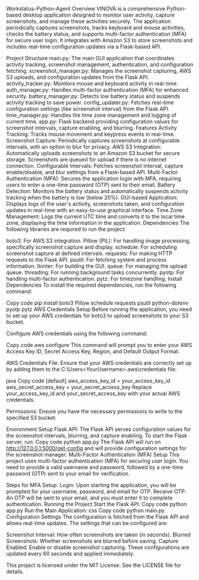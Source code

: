Workstatus-Python-Agent
Overview
VINOVA is a comprehensive Python-based desktop application designed to monitor user activity, capture screenshots, and manage these activities securely. The application periodically captures screenshots, tracks keyboard and mouse activities, checks the battery status, and supports multi-factor authentication (MFA) for secure user login. It integrates with Amazon S3 to store screenshots and includes real-time configuration updates via a Flask-based API.

Project Structure
main.py: The main GUI application that coordinates activity tracking, screenshot management, authentication, and configuration fetching.
screenshot_manager.py: Manages the screenshot capturing, AWS S3 uploads, and configuration updates from the Flask API.
activity_tracker.py: Monitors mouse and keyboard activity in real-time.
auth_manager.py: Handles multi-factor authentication (MFA) for enhanced security.
battery_manager.py: Detects low battery status and suspends activity tracking to save power.
config_updater.py: Fetches real-time configuration settings (like screenshot interval) from the Flask API.
time_manager.py: Handles the time zone management and logging of current time.
app.py: Flask backend providing configuration values for screenshot intervals, capture enabling, and blurring.
Features
Activity Tracking: Tracks mouse movement and keypress events in real-time.
Screenshot Capture: Periodically captures screenshots at configurable intervals, with an option to blur for privacy.
AWS S3 Integration: Automatically uploads screenshots to an Amazon S3 bucket for secure storage. Screenshots are queued for upload if there is no internet connection.
Configurable Intervals: Fetches screenshot interval, capture enable/disable, and blur settings from a Flask-based API.
Multi-Factor Authentication (MFA): Secures the application login with MFA, requiring users to enter a one-time password (OTP) sent to their email.
Battery Detection: Monitors the battery status and automatically suspends activity tracking when the battery is low (below 20%).
GUI-based Application: Displays logs of the user's activity, screenshots taken, and configuration updates in real-time with an easy-to-use graphical interface.
Time Zone Management: Logs the current UTC time and converts it to the local time zone, displaying the time information in the application.
Dependencies
The following libraries are required to run the project:

boto3: For AWS S3 integration.
Pillow (PIL): For handling image processing, specifically screenshot capture and display.
schedule: For scheduling screenshot capture at defined intervals.
requests: For making HTTP requests to the Flask API.
psutil: For fetching system and process information.
tkinter: For building the GUI.
queue: For managing the upload queue.
threading: For running background tasks concurrently.
pyotp: For handling multi-factor authentication.
pytz: For timezone handling.
Install Dependencies
To install the required dependencies, run the following command:

Copy code
pip install boto3 Pillow schedule requests psutil python-dotenv pyotp pytz
AWS Credentials Setup
Before running the application, you need to set up your AWS credentials for boto3 to upload screenshots to your S3 bucket.

Configure AWS credentials using the following command:

Copy code
aws configure
This command will prompt you to enter your AWS Access Key ID, Secret Access Key, Region, and Default Output Format.

AWS Credentials File: Ensure that your AWS credentials are correctly set up by adding them to the C:\Users\<YourUsername>\.aws\credentials file:

java
Copy code
[default]
aws_access_key_id = your_access_key_id
aws_secret_access_key = your_secret_access_key
Replace your_access_key_id and your_secret_access_key with your actual AWS credentials.

Permissions: Ensure you have the necessary permissions to write to the specified S3 bucket.

Environment Setup
Flask API: The Flask API serves configuration values for the screenshot intervals, blurring, and capture enabling. To start the Flask server, run:
Copy code
python app.py
The Flask API will run on http://127.0.0.1:5000/get-config and will provide configuration settings for the screenshot manager.
Multi-Factor Authentication (MFA) Setup
This project uses multi-factor authentication (MFA) for securing user login. You need to provide a valid username and password, followed by a one-time password (OTP) sent to your email for verification.

Steps for MFA Setup:
Login: Upon starting the application, you will be prompted for your username, password, and email for OTP.
Receive OTP: An OTP will be sent to your email, and you must enter it to complete authentication.
Running the Project
Start the Flask API:
Copy code
python app.py
Run the Main Application:
css
Copy code
python main.py
Configuration Settings
The configuration is fetched from the Flask API and allows real-time updates. The settings that can be configured are:

Screenshot Interval: How often screenshots are taken (in seconds).
Blurred Screenshots: Whether screenshots are blurred before saving.
Capture Enabled: Enable or disable screenshot capturing.
These configurations are updated every 60 seconds and applied immediately.


This project is licensed under the MIT License. See the LICENSE file for details.
